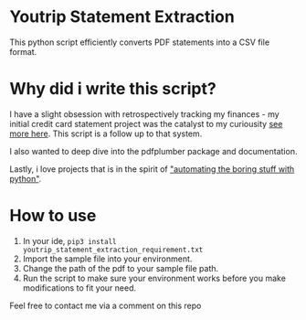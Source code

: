 # Youtrip Statement Extraction
This python script efficiently converts PDF statements into a CSV file format.

 # Why did i write this script?
 I have a slight obsession with retrospectively tracking my finances - my initial credit card statement project was the catalyst to my curiousity [see more here](https://github.com/jameskohjunwei/monthly-finance-automation). This script is a follow up to that system.

 I also wanted to deep dive into the pdfplumber package and documentation. 

 Lastly, i love projects that is in the spirit of ["automating the boring stuff with python"](https://automatetheboringstuff.com/).

 # How to use
 1. In your ide, `pip3 install youtrip_statement_extraction_requirement.txt`
 2. Import the sample file into your environment.
 3. Change the path of the pdf to your sample file path.
 4. Run the script to make sure your environment works before you make modifications to fit your need.



Feel free to contact me via a comment on this repo
